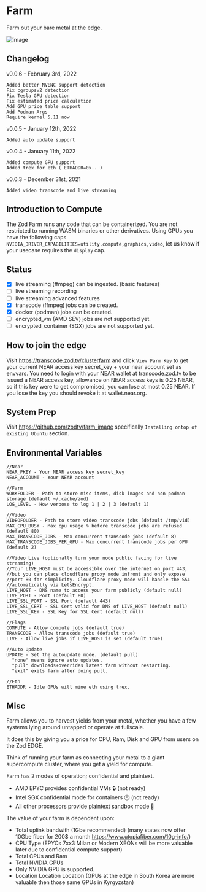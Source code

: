 # Farm

Farm out your bare metal at the edge. 

![image](https://user-images.githubusercontent.com/3028982/125092283-2f204d00-e09f-11eb-8fcd-56cad02fe429.png)

## Changelog
v0.0.6 - February 3rd, 2022
```
Added better NVENC support detection
Fix cgroupsv2 detection
Fix Tesla GPU detection
Fix estimated price calculation
Add GPU price table support
Add Podman Args
Require kernel 5.11 now
```

v0.0.5 - January 12th, 2022
```
Added auto update support
```

v0.0.4 - January 11th, 2022
```
Added compute GPU support
Added trex for eth ( ETHADDR=0x.. )
```

v0.0.3 - December 31st, 2021
```
Added video transcode and live streaming
```

## Introduction to Compute
The Zod Farm runs any code that can be containerized. You are not restricted to running WASM binaries or other derivatives. Using GPUs you have the following caps `NVIDIA_DRIVER_CAPABILITIES=utility,compute,graphics,video`, let us know if your usecase requires the `display` cap.
  
## Status
  - [X] live streaming (ffmpeg) can be ingested. (basic features)
  - [ ] live streaming recording
  - [ ] live streaming advanced features
  - [X] transcode (ffmpeg) jobs can be created.
  - [X] docker (podman) jobs can be created.
  - [ ] encrypted_vm (AMD SEV) jobs are not supported yet.
  - [ ] encrypted_container (SGX) jobs are not supported yet.

## How to join the edge
Visit https://transcode.zod.tv/clusterfarm and click `View Farm Key` to get your current NEAR access key secret_key + your near account set as envvars.  You need to login with your NEAR wallet at transcode.zod.tv to be issued a NEAR access key, allowance on NEAR access keys is 0.25 NEAR, so if this key were to get compromised, you can lose at most 0.25 NEAR. If you lose the key you should revoke it at wallet.near.org.

## System Prep
Visit https://github.com/zodtv/farm_image specifically `Installing ontop of existing Ubuntu` section.

## Environmental Variables

```
//Near
NEAR_PKEY - Your NEAR access key secret_key
NEAR_ACCOUNT - Your NEAR account

//Farm
WORKFOLDER - Path to store misc items, disk images and non podman storage (default ~/.cache/zod)
LOG_LEVEL - How verbose to log 1 | 2 | 3 (default 1)

//Video
VIDEOFOLDER - Path to store video transcode jobs (default /tmp/vid)
MAX_CPU_BUSY - Max cpu usage % before transcode jobs are refused (default 80)
MAX_TRANSCODE_JOBS - Max concurrent transcode jobs (default 8)
MAX_TRANSCODE_JOBS_PER_GPU - Max concurrent transcode jobs per GPU (default 2)

//Video Live (optionally turn your node public facing for live streaming)
//Your LIVE_HOST must be accessible over the internet on port 443, 
//but you can place cloudflare proxy mode infront and only expose 
//port 80 for simplicity. Cloudflare proxy mode will handle the SSL
//automatically via LetsEncrypt.
LIVE_HOST - DNS name to access your farm publicly (default null)
LIVE_PORT - Port (default 80)
LIVE_SSL_PORT - SSL Port (default 443)
LIVE_SSL_CERT - SSL Cert valid for DNS of LIVE_HOST (default null)
LIVE_SSL_KEY - SSL Key for SSL Cert (default null)

//Flags
COMPUTE - Allow compute jobs (default true)
TRANSCODE - Allow transcode jobs (default true)
LIVE - Allow live jobs if LIVE_HOST is set (default true)

//Auto Update
UPDATE - Set the autoupdate mode. (default pull)
  "none" means ignore auto updates.
  "pull" downloads+overrides latest farm without restarting. 
  "exit" exits farm after doing pull.

//Eth
ETHADDR - Idle GPUs will mine eth using trex.
```

## Misc
Farm allows you to harvest yields from your metal, whether you have a few systems lying around untapped or operate at fullscale.

It does this by giving you a price for CPU, Ram, Disk and GPU from users on the Zod EDGE.

Think of running your farm as connecting your metal to a giant supercompute cluster, where you get a yield for compute.

Farm has 2 modes of operation; confidential and plaintext.
  - AMD EPYC provides confidential VMs 🔒 (not ready)
  - Intel SGX confidential mode for containers 🕑 (not ready)
  - All other processors provide plaintext sandbox mode 📄

The value of your farm is dependent upon:
  - Total uplink bandwith (1Gbe recommended) (many states now offer 10Gbe fiber for 200$ a month https://www.utopiafiber.com/10g-info/)
  - CPU Type (EPYCs 7xx3 Milan or Modern XEONs will be more valuable later due to confidential compute support)
  - Total CPUs and Ram
  - Total NVIDIA GPUs
  - Only NVIDIA GPU is supported.
  - Location Location Location (GPUs at the edge in South Korea are more valuable then those same GPUs in Kyrgyzstan)
